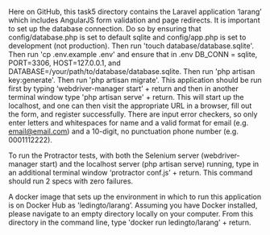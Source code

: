 Here on GitHub, this task5 directory contains the Laravel application ‘larang’ which includes AngularJS form validation and page redirects. It is important to set up the database connection. Do so by ensuring that config/database.php is set to default sqlite and config/app.php is set to development (not production). Then run 'touch database/database.sqlite'. Then run 'cp .env.example .env' and ensure that in .env DB_CONN = sqlite, PORT=3306, HOST=127.0.0.1, and DATABASE=/your/path/to/database/database.sqlite. Then run 'php artisan key:generate'. Then run 'php artisan migrate'. This application should be run first by typing ‘webdriver-manager start’ + return and then in another terminal window type 'php artisan serve' + return. This will start up the localhost, and one can then visit the appropriate URL in a browser, fill out the form, and register successfully. There are input error checkers, so only enter letters and whitespaces for name and a valid format for email (e.g. email@email.com) and a 10-digit, no punctuation phone number (e.g. 0001112222).

To run the Protractor tests, with both the Selenium server (webdriver-manager start) and the localhost server (php artisan serve) running, type in an additional terminal window ‘protractor conf.js’ + return. This command should run 2 specs with zero failures.

A docker image that sets up the environment in which to run this application is on Docker Hub as 'ledingto/larang’. Assuming you have Docker installed, please navigate to an empty directory locally on your computer. From this directory in the command line, type 'docker run ledingto/larang’ + return.